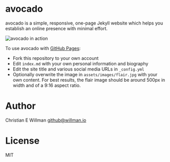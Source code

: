 # avocado

avocado is a simple, responsive, one-page Jekyll website which helps you establish an
online presence with minimal effort.

![avocado in action](http://oi66.tinypic.com/se5anp.jpg)

To use avocado with [GitHub Pages](https://pages.github.com/):

- Fork this repository to your own account
- Edit `index.md` with your own personal information and biography
- Edit the site title and various social media URLs in `_config.yml`
- Optionally overwrite the image in `assets/images/flair.jpg` with your own content.
  For best results, the flair image should be around 500px in width and of a 9:16 aspect
  ratio.

# Author
Christian E Willman <github@willman.io>

# License
MIT
